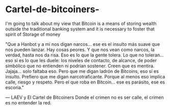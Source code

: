# Cartel-de-bitcoiners-
I'm going to talk about my view that Bitcoin is a means of storing wealth outside the traditional banking system and it is necessary to foster that spirit of Storage of money 

"Que a Hanbot y a mí nos digan narcos… ese es el insulto más suave que nos pueden lanzar.
Hay cosas peores. Y que nos vean como narcos, la verdad, hasta nos da risa.
Eso es lo que la gente tolera.
Lo que no toleran… eso sí es lo que les duele:
los niveles de contacto, de alcance, de poder simbólico que no entienden ni podrían sostener.
Creen que es mentira.
Jajaja… solo faltaba eso.
Pero que me digan ladrón de Bitcoins,
eso sí es insulto.
Prefiero que me digan narcotraficante.
Porque al menos eso implica calle, riesgo y respeto.
Pero el que roba en Bitcoin… ese es parásito,
ese es escoria."

— LAEV y El Cartel de Bitcoiners
Donde el crimen no es ser calle,
el crimen es no entender la red.

